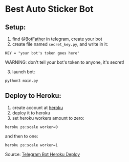 # Best Auto Sticker Bot

## Setup:
1) find [@BotFather](https://t.me/BotFather) in telegram, create your bot
2) create file named `secret_key.py`, and write in it:
  ```
  KEY = "your bot's token goes here"
  ```
  WARNING: don't tell your bot's token to anyone, it's secret!

3) launch bot:
```
python3 main.py
```

## Deploy to Heroku:
1) create account at [heroku](https://heroku.com)
2) deploy it to heroku
3) set heroku workers amount to zero:
  ```
  heroku ps:scale worker=0
  ```
  and then to one:
  ```
  heroku ps:scale worker=1
  ```

Source: [Telegram Bot Heroku Deploy](https://github.com/AnshumanFauzdar/telegram-bot-heroku-deploy)

